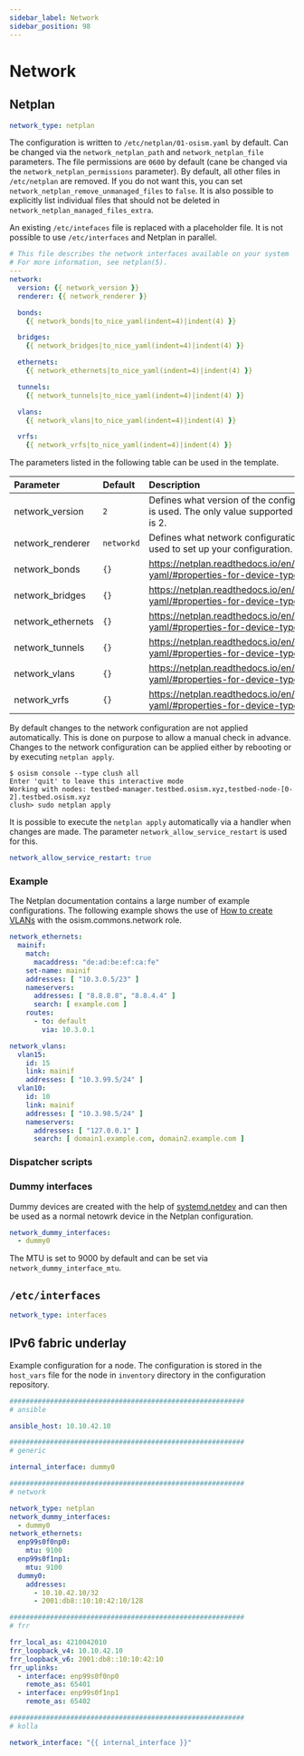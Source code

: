 ```yaml
---
sidebar_label: Network
sidebar_position: 98
---
```


# Network

## Netplan

```yaml title="Since OSISM 6.1.0, the default network type is a netplan and no longer needs to be set explicitly"
network_type: netplan
```

The configuration is written to `/etc/netplan/01-osism.yaml` by default. Can be changed
via the `network_netplan_path` and `network_netplan_file` parameters. The file permissions
are `0600` by default (cane be changed via the `network_netplan_permissions` parameter).
By default, all other files in `/etc/netplan` are removed. If you do not want this, you
can set `network_netplan_remove_unmanaged_files` to `false`. It is also possible to explicitly
list individual files that should not be deleted in `network_netplan_managed_files_extra`.

An existing `/etc/intefaces` file is replaced with a placeholder file. It is not possible
to use `/etc/interfaces` and Netplan in parallel.

```yaml title="This template is used as the base for the configuration"
# This file describes the network interfaces available on your system
# For more information, see netplan(5).
---
network:
  version: {{ network_version }}
  renderer: {{ network_renderer }}

  bonds:
    {{ network_bonds|to_nice_yaml(indent=4)|indent(4) }}

  bridges:
    {{ network_bridges|to_nice_yaml(indent=4)|indent(4) }}

  ethernets:
    {{ network_ethernets|to_nice_yaml(indent=4)|indent(4) }}

  tunnels:
    {{ network_tunnels|to_nice_yaml(indent=4)|indent(4) }}

  vlans:
    {{ network_vlans|to_nice_yaml(indent=4)|indent(4) }}

  vrfs:
    {{ network_vrfs|to_nice_yaml(indent=4)|indent(4) }}
```

The parameters listed in the following table can be used in the template.

| Parameter         | Default     | Description                                                                                             |
|:------------------|:------------|:--------------------------------------------------------------------------------------------------------|
| network_version   | `2`         | Defines what version of the configuration format is used. The only value supported at the moment is 2.  |
| network_renderer  | `networkd`  | Defines what network configuration tool will be used to set up your configuration.                      |
| network_bonds     | `{}`        | https://netplan.readthedocs.io/en/stable/netplan-yaml/#properties-for-device-type-bonds                 |
| network_bridges   | `{}`        | https://netplan.readthedocs.io/en/stable/netplan-yaml/#properties-for-device-type-bridges               |
| network_ethernets | `{}`        | https://netplan.readthedocs.io/en/stable/netplan-yaml/#properties-for-device-type-ethernets             |
| network_tunnels   | `{}`        | https://netplan.readthedocs.io/en/stable/netplan-yaml/#properties-for-device-type-tunnels               |
| network_vlans     | `{}`        | https://netplan.readthedocs.io/en/stable/netplan-yaml/#properties-for-device-type-vlans                 |
| network_vrfs      | `{}`        | https://netplan.readthedocs.io/en/stable/netplan-yaml/#properties-for-device-type-vrfs                  |

By default changes to the network configuration are not applied automatically. This is done on
purpose to allow a manual check in advance. Changes to the network configuration can
be applied either by rebooting or by executing `netplan apply`.

```
$ osism console --type clush all
Enter 'quit' to leave this interactive mode
Working with nodes: testbed-manager.testbed.osism.xyz,testbed-node-[0-2].testbed.osism.xyz
clush> sudo netplan apply
```

It is possible to execute the `netplan apply` automatically via a handler when changes are made.
The parameter `network_allow_service_restart` is used for this.

```yaml title="environments/configuration.yml"
network_allow_service_restart: true
```

### Example

The Netplan documentation contains a large number of example configurations. The following
example shows the use of [How to create VLANs](https://netplan.readthedocs.io/en/stable/examples/#how-to-create-vlans) with the osism.commons.network role.

```yaml
network_ethernets:
  mainif:
    match:
      macaddress: "de:ad:be:ef:ca:fe"
    set-name: mainif
    addresses: [ "10.3.0.5/23" ]
    nameservers:
      addresses: [ "8.8.8.8", "8.8.4.4" ]
      search: [ example.com ]
    routes:
      - to: default
        via: 10.3.0.1

network_vlans:
  vlan15:
    id: 15
    link: mainif
    addresses: [ "10.3.99.5/24" ]
  vlan10:
    id: 10
    link: mainif
    addresses: [ "10.3.98.5/24" ]
    nameservers:
      addresses: [ "127.0.0.1" ]
      search: [ domain1.example.com, domain2.example.com ]
```

### Dispatcher scripts

### Dummy interfaces

Dummy devices are created with the help of
[systemd.netdev](https://www.freedesktop.org/software/systemd/man/latest/systemd.netdev.html)
and can then be used as a normal netowrk device in the Netplan configuration.

```yaml
network_dummy_interfaces:
  - dummy0
```

The MTU is set to 9000 by default and can be set via `network_dummy_interface_mtu`.

## `/etc/interfaces`

```yaml title="If /etc/interfaces is to be used, the network_type must be explicitly set in environments/configuration.yml"
network_type: interfaces
```

## IPv6 fabric underlay

Example configuration for a node. The configuration is stored in the `host_vars` file for the node in `inventory`
directory in the configuration repository.

```yaml
##########################################################
# ansible

ansible_host: 10.10.42.10
```

```yaml
##########################################################
# generic

internal_interface: dummy0
```

```yaml
##########################################################
# network

network_type: netplan
network_dummy_interfaces:
  - dummy0
network_ethernets:
  enp99s0f0np0:
    mtu: 9100
  enp99s0f1np1:
    mtu: 9100
  dummy0:
    addresses:
      - 10.10.42.10/32
      - 2001:db8::10:10:42:10/128
```

```yaml
##########################################################
# frr

frr_local_as: 4210042010
frr_loopback_v4: 10.10.42.10
frr_loopback_v6: 2001:db8::10:10:42:10
frr_uplinks:
  - interface: enp99s0f0np0
    remote_as: 65401
  - interface: enp99s0f1np1
    remote_as: 65402
```

```yaml
##########################################################
# kolla

network_interface: "{{ internal_interface }}"
```
